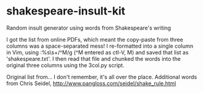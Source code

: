 # shakespeare-insult-kit
Random insult generator using words from Shakespeare's writing

I got the list from online PDFs, which meant the copy-paste from three columns was a space-separated mess!  I re-formatted into a single column in Vim, using :%s\s\+/^M/g (^M entered as ctl-V, M) and saved that list as 'shakespeare.txt'. I then read that file and chunked the words into the original three columns using the 3col.py script.

Original list from... I don't remember, it's all over the place. Additional words from Chris Seidel, http://www.pangloss.com/seidel/shake_rule.html 
